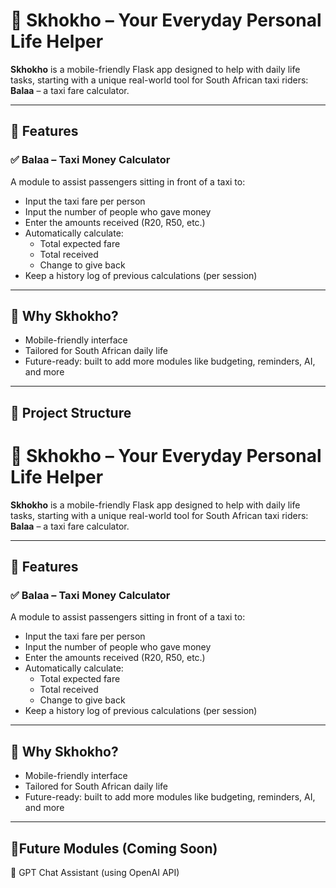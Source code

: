 # 🧠 Skhokho – Your Everyday Personal Life Helper

**Skhokho** is a mobile-friendly Flask app designed to help with daily life tasks, starting with a unique real-world tool for South African taxi riders: **Balaa** – a taxi fare calculator.

---

## 🚀 Features

### ✅ Balaa – Taxi Money Calculator
A module to assist passengers sitting in front of a taxi to:
- Input the taxi fare per person
- Input the number of people who gave money
- Enter the amounts received (R20, R50, etc.)
- Automatically calculate:
  - Total expected fare
  - Total received
  - Change to give back
- Keep a history log of previous calculations (per session)

---

## 📱 Why Skhokho?

- Mobile-friendly interface
- Tailored for South African daily life
- Future-ready: built to add more modules like budgeting, reminders, AI, and more

---

## 📂 Project Structure

# 🧠 Skhokho – Your Everyday Personal Life Helper

**Skhokho** is a mobile-friendly Flask app designed to help with daily life tasks, starting with a unique real-world tool for South African taxi riders: **Balaa** – a taxi fare calculator.

---

## 🚀 Features

### ✅ Balaa – Taxi Money Calculator
A module to assist passengers sitting in front of a taxi to:
- Input the taxi fare per person
- Input the number of people who gave money
- Enter the amounts received (R20, R50, etc.)
- Automatically calculate:
  - Total expected fare
  - Total received
  - Change to give back
- Keep a history log of previous calculations (per session)

---

## 📱 Why Skhokho?

- Mobile-friendly interface
- Tailored for South African daily life
- Future-ready: built to add more modules like budgeting, reminders, AI, and more

---

## 📂Future Modules (Coming Soon)

💬 GPT Chat Assistant (using OpenAI API)

